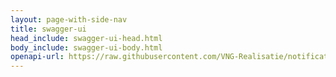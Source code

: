 ```yaml
---
layout: page-with-side-nav
title: swagger-ui
head_include: swagger-ui-head.html
body_include: swagger-ui-body.html
openapi-url: https://raw.githubusercontent.com/VNG-Realisatie/notificaties-api/1.0.0/src/openapi.yaml
---
```

<div id="swagger-ui"></div>
